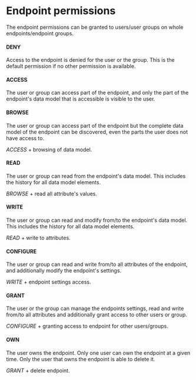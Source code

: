 # Endpoint permissions

The endpoint permissions can be granted to users/user groups on whole endpoints/endpoint groups.

#### DENY
Access to the endpoint is denied for the user or the group. This is the default permission if no other permission is available.

#### ACCESS
The user or group can access part of the endpoint, and only the part of the endpoint's data model that is accessible is visible to the user.

#### BROWSE
The user or group can access part of the endpoint but the complete data model of the endpoint can be discovered, even the parts the user does not have access to.
     
*ACCESS* + browsing of data model.

#### READ
The user or group can read from the endpoint's data model. This includes the history for all data model elements.

*BROWSE* + read all attribute's values.

#### WRITE
The user or group can read and modify from/to the endpoint's data model. This includes the history for all data model elements.

*READ* + write to attributes.

#### CONFIGURE
The user or group can read and write from/to all attributes of the endpoint, and additionally modify the endpoint's settings.

*WRITE* + endpoint settings access.

#### GRANT
The user or the group can manage the endpoints settings, read and write from/to all attributes and additionally grant access to other users or group.

*CONFIGURE* + granting access to endpoint for other users/groups.

#### OWN
The user owns the endpoint. Only one user can own the endpoint at a given time. Only the user that owns the endpoint is able to delete it.

*GRANT* + delete endpoint.
